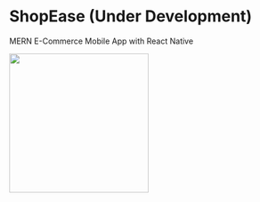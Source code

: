 # ShopEase (Under Development)
MERN E-Commerce Mobile App with React Native

<img src="https://github.com/user-attachments/assets/fc548cc6-098c-47de-95c6-4ba15a90db8d" width="250">

